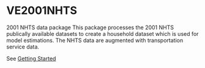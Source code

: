 # VE2001NHTS
2001 NHTS data package
This package processes the 2001 NHTS publically available datasets to create a household dataset which is used for model estimations. The NHTS data are augmented with transportation service data.

See [Getting Started](https://github.com/gregorbj/VisionEval/wiki/Getting-Started)
